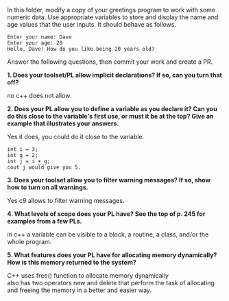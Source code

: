 In this folder, modify a copy of your greetings program to work with some numeric data. Use appropriate variables to store and display the name and age values that the user inputs. It should behave as follows.

```
Enter your name: Dave
Enter your age: 20
Hello, Dave! How do you like being 20 years old?
```

Answer the following questions, then commit your work and create a PR.

**1.  Does your toolset/PL allow implicit declarations? If so, can you turn that off?**

no c++ does not allow.

**2. Does your PL allow you to define a variable as you declare it? Can you do this close to the variable's first use, or must it be at the top? Give an example that illustrates your answers.**

Yes it does, you could do it close to the variable.
```
int i = 3;
int g = 2;
int j = i + g;
cout j would give you 5.
```

**3. Does your toolset allow you to filter warning messages? If so, show how to turn on all warnings.**

Yes c9 allows to filter warning messages. 


**4. What levels of scope does your PL have? See the top of p. 245 for examples from a few PLs.**

in c++ a variable can be visible to a block, a routine, a class, and/or the whole program.

**5. What features does your PL have for allocating memory dynamically? How is this memory returned to the system?**

C++ uses free() function to allocate memory dynamically  
also has two operators new and delete that perform the task of allocating and freeing the memory in a better and easier way.